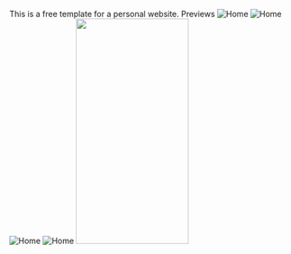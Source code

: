 This is a free template for a personal website.
Previews
![Home](https://github.com/elb1s/Personal-website/tree/main/Preview/prev1.png?raw=true)
![Home](https://github.com/elb1s/Personal-website/tree/main/Preview/prev4.png?raw=true)
![Home](https://github.com/elb1s/Personal-website/tree/main/Preview/prev2.png?raw=true)
![Home](https://github.com/elb1s/Personal-website/tree/main/Preview/prev3.png?raw=true)
<img src="https://github.com/elb1s/Personal-website/tree/main/Preview/prev3.png"  width="200" height="400" />
